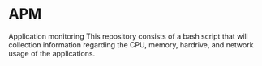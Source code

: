 # APM
Application monitoring
This repository consists of a bash script that will collection information regarding the CPU, memory, hardrive, and network usage of the applications.
